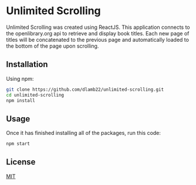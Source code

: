 # Unlimited Scrolling

Unlimited Scrolling was created using ReactJS. This application connects to the openlibrary.org api to retrieve and display book titles. Each new page of titles will be concatenated to the previous page and automatically loaded to the bottom of the page upon scrolling.

## Installation

Using npm:

```bash
git clone https://github.com/dlamb22/unlimited-scrolling.git
cd unlimited-scrolling
npm install
```

## Usage

Once it has finished installing all of the packages, run this code:

```bash
npm start
```

## License

[MIT](https://choosealicense.com/licenses/mit/)
